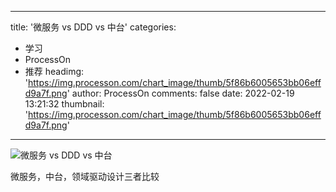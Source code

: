 
---
title: '微服务 vs DDD vs 中台'
categories: 
 - 学习
 - ProcessOn
 - 推荐
headimg: 'https://img.processon.com/chart_image/thumb/5f86b6005653bb06effd9a7f.png'
author: ProcessOn
comments: false
date: 2022-02-19 13:21:32
thumbnail: 'https://img.processon.com/chart_image/thumb/5f86b6005653bb06effd9a7f.png'
---

<div>   
<img class="thumb" alt="微服务 vs DDD vs 中台" src="https://img.processon.com/chart_image/thumb/5f86b6005653bb06effd9a7f.png" referrerpolicy="no-referrer">
<p>微服务，中台，领域驱动设计三者比较</p>  
</div>
            